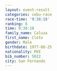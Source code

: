```yaml
---
layout: event-result 
categories: cebu-race 
race-time: '9:38:18'
ranking: 8
time: 9:38:18
family_name: Caluza
first_name: Cleto
gender: Male
birthdate: 1977-08-25
nationality: PHI
bib_number: 5022
city: San Fernando
---
```

